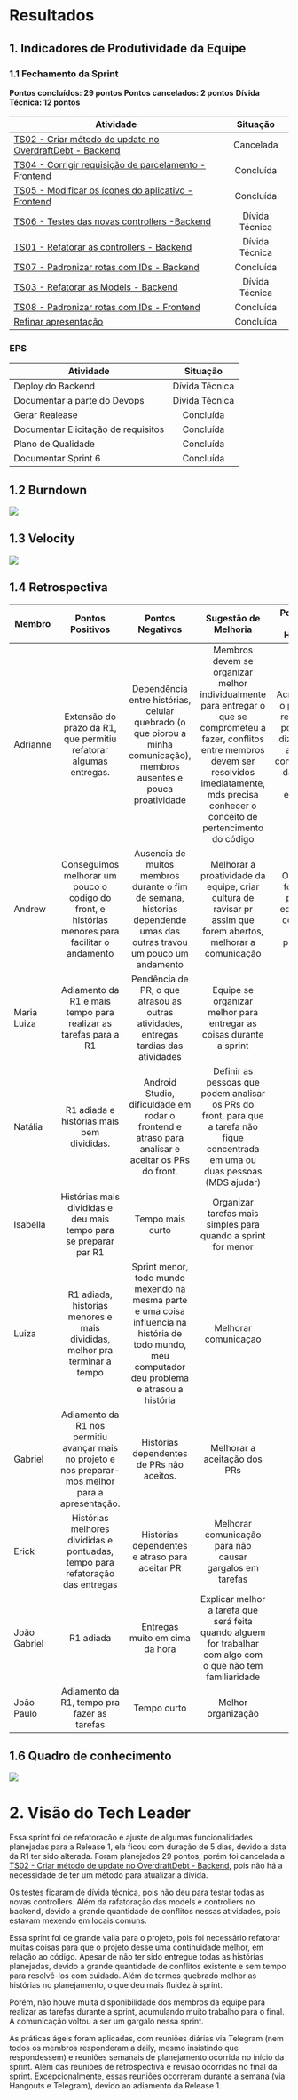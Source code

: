 # Resultados 

## 1. Indicadores de Produtividade da Equipe

### 1.1 Fechamento da Sprint 

**Pontos concluídos: 29 pontos**
**Pontos cancelados: 2 pontos**
**Dívida Técnica: 12 pontos**

| Atividade | Situação |
| --------  | :----:   |
| [TS02 - Criar método de update no OverdraftDebt - Backend](https://github.com/fga-eps-mds/2019.2-Over26/issues/93) | Cancelada | 
| [TS04 - Corrigir requisição de parcelamento - Frontend](https://github.com/fga-eps-mds/2019.2-Over26/issues/97) | Concluída | 
| [TS05 - Modificar os ícones do aplicativo - Frontend](https://github.com/fga-eps-mds/2019.2-Over26/issues/98)  | Concluída | 
| [TS06 - Testes das novas controllers -Backend](https://github.com/fga-eps-mds/2019.2-Over26/issues/99) | Dívida Técnica | 
| [TS01 - Refatorar as controllers - Backend](https://github.com/fga-eps-mds/2019.2-Over26/issues/92) | Dívida Técnica | 
| [TS07 - Padronizar rotas com IDs - Backend](https://github.com/fga-eps-mds/2019.2-Over26/issues/100) | Concluída |
| [TS03 - Refatorar as Models - Backend](https://github.com/fga-eps-mds/2019.2-Over26/issues/94) | Dívida Técnica | 
| [TS08 - Padronizar rotas com IDs - Frontend](https://github.com/fga-eps-mds/2019.2-Over26/issues/101) | Concluída | 
| [Refinar apresentação](https://github.com/fga-eps-mds/2019.2-Over26/issues/102) | Concluída |


### EPS
| Atividade | Situação |
| -------- | :----: |
| Deploy do Backend | Dívida Técnica |
| Documentar a parte do Devops | Dívida Técnica |
| Gerar Realease | Concluída |
| Documentar Elicitação de requisitos | Concluída |
| Plano de Qualidade |  Concluída |
| Documentar Sprint 6 |  Concluída |

## 1.2 Burndown
![](../../images/metrics_agile/burndown_sprint6.png)

## 1.3 Velocity 
![](../../images/metrics_agile/velocity_sprint6.png)


## 1.4 Retrospectiva 
| Membro | Pontos Positivos | Pontos Negativos | Sugestão de Melhoria | Pontuação das Histórias |
| --------  | :----:   | :----:   | :----:   | :----:   |
| Adrianne | Extensão do prazo da R1, que permitiu refatorar algumas entregas.| Dependência entre histórias, celular quebrado (o que piorou a minha comunicação), membros ausentes e pouca proatividade | Membros devem se organizar melhor individualmente para entregar o que se comprometeu a fazer, conflitos entre membros devem ser resolvidos imediatamente, mds precisa conhecer o conceito de pertencimento do código | Acredito que o problema referente à pontuação diz respeito ao baixo compromisso da equipe com as entregas. | |
| Andrew | Conseguimos melhorar um pouco o codigo do front, e histórias menores para facilitar o andamento | Ausencia de muitos membros durante o fim de semana, historias dependende umas das outras travou um pouco um andamento | Melhorar a proatividade da equipe, criar cultura de ravisar pr assim que forem abertos, melhorar a comunicação | Os pontos foram ok, porem a equipe nao colaborou com o planejado | 
| Maria Luiza | Adiamento da R1 e mais tempo para realizar as tarefas para a R1 | Pendência de PR, o que atrasou as outras atividades, entregas tardias das atividades | Equipe se organizar melhor para entregar as coisas durante a sprint | OK |
| Natália | R1 adiada e histórias mais bem divididas. | Android Studio, dificuldade em rodar o frontend e atraso para analisar e aceitar os PRs do front. | Definir as pessoas que podem analisar os PRs do front, para que a tarefa não fique concentrada em uma ou duas pessoas (MDS ajudar) | Ok | |
| Isabella | Histórias mais divididas e deu mais tempo para se preparar par R1 | Tempo mais curto | Organizar tarefas mais simples para quando a sprint for menor | Ok | |
| Luiza | R1 adiada, historias menores e mais divididas, melhor pra terminar a tempo| Sprint menor, todo mundo mexendo na mesma parte e uma coisa influencia na história de todo mundo, meu computador deu problema e atrasou a história | Melhorar comunicaçao | Ok | |
| Gabriel | Adiamento da R1 nos permitiu avançar mais no projeto e nos preparar-mos melhor para a apresentação. | Histórias dependentes de PRs não aceitos. | Melhorar a aceitação dos PRs | OK | |
| Erick | Histórias melhores divididas e pontuadas, tempo para refatoração das entregas | Histórias dependentes e atraso para aceitar PR | Melhorar comunicação para não causar gargalos em tarefas | Ok | |
| João Gabriel |R1 adiada | Entregas muito em cima da hora | Explicar melhor a tarefa que será feita quando alguem for trabalhar com algo com o que não tem familiaridade  | OK | |
| João Paulo | Adiamento da R1, tempo pra fazer as tarefas | Tempo curto | Melhor organização | OK | |

## 1.6 Quadro de conhecimento
![](../../images/metrics_agile/quadro_conhecimento_sprint6.png)

# 2. Visão do Tech Leader
Essa sprint foi de refatoração e ajuste de algumas funcionalidades planejadas para a Release 1, ela ficou com duração de 5 dias, devido a data da R1 ter sido alterada. Foram planejados 29 pontos, porém foi cancelada a [TS02 - Criar método de update no OverdraftDebt - Backend](https://github.com/fga-eps-mds/2019.2-Over26/issues/93), pois não há a necessidade de ter um método para atualizar a dívida.  

Os testes ficaram de dívida técnica, pois não deu para testar todas as novas controllers. Além da rafatoração das models e controllers no backend, devido a grande quantidade de conflitos nessas atividades, pois estavam mexendo em locais comuns. 

Essa sprint foi de grande valia para o projeto, pois foi necessário refatorar muitas coisas para que o projeto desse uma continuidade melhor, em relação ao código. Apesar de não ter sido entregue todas as histórias planejadas, devido a grande quantidade de conflitos existente e sem tempo para resolvê-los com cuidado. Além de termos quebrado melhor as histórias no planejamento, o que deu mais fluidez  à sprint. 

Porém, não houve muita disponibilidade dos membros da equipe para realizar as tarefas durante a sprint, acumulando muito trabalho para o final. A comunicação voltou a ser um gargalo nessa sprint.

As práticas ágeis foram aplicadas, com reuniões diárias via Telegram (nem todos os membros responderam a daily, mesmo insistindo que respondessem) e reuniões semanais de planejamento ocorrida no início da sprint. Além das reuniões de retrospectiva e revisão ocorridas no final da sprint.  Excepcionalmente, essas reuniões ocorreram durante a semana (via Hangouts e Telegram), devido ao adiamento da Release 1.
